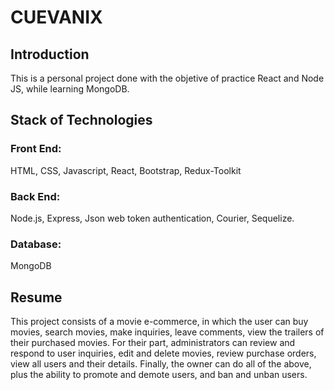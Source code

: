 # CUEVANIX

## Introduction

This is a personal project done with the objetive of practice React and Node JS, while learning MongoDB.

## Stack of Technologies

### Front End:
HTML, CSS, Javascript, React, Bootstrap, Redux-Toolkit

### Back End:
Node.js, Express, Json web token authentication, Courier, Sequelize.

### Database:
MongoDB

## Resume
This project consists of a movie e-commerce, in which the user can buy movies, search movies, make inquiries, leave comments, view the trailers of their purchased movies. For their part, administrators can review and respond to user inquiries, edit and delete movies, review purchase orders, view all users and their details. Finally, the owner can do all of the above, plus the ability to promote and demote users, and ban and unban users.
